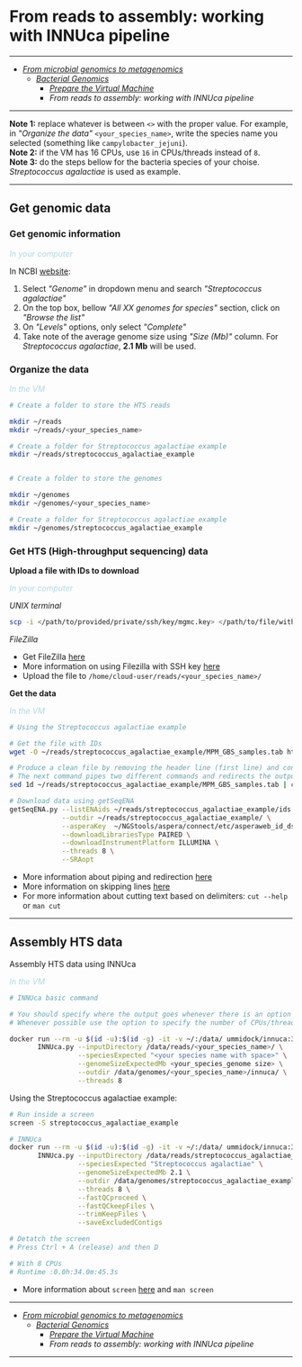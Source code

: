 # From reads to assembly: working with INNUca pipeline

---

* [_From microbial genomics to metagenomics_](./README.md)
  * [_Bacterial Genomics_](./Genomics.md)
    * [_Prepare the Virtual Machine_](./MPM_workingwithINNUCA.md)
    * _From reads to assembly: working with INNUca pipeline_

---

**Note 1:** replace whatever is between `<>` with the proper value. For example, in _"Organize the data"_ `<your_species_name>`, write the species name you selected (something like `campylobacter_jejuni`).  
**Note 2:** if the VM has 16 CPUs, use `16` in CPUs/threads instead of `8`.  
**Note 3:** do the steps bellow for the bacteria species of your choise. _Streptococcus agalactiae_ is used as example.

---

## Get genomic data

<!---
### Get complete genomes

<span style="color:lightblue">_In your computer_</span>

In NCBI [website](https://www.ncbi.nlm.nih.gov/):
  1. Select _"Genome"_ in dropdown menu and search _"Streptococcus agalactiae"_
  2. On the top box, bellow _"All XX genomes for species"_ section, click on _"Browse the list"_
  3. On _"Levels"_ options, only select _"Complete"_
  4. Take note of the average genome size using _"Size (Mb)"_ column. For _Streptococcus agalactiae_, **2.1 Mb** will be used.
  5. Choose between 4-6 complete genomes to download:
      * For the selected genome, click on the green diamond under _"FTP"_ column
      * Copy Link Location of the link ending with *"_genomic.fna.gz"* (ignore the one ending with *"_rna_from_genomic.fna.gz"*)
      * <span style="color:lightblue">In the VM</span>:

```
# Change to directory where the data will be stored
# Only required to do once

cd ~/scheme_creation_data/complete_genomes

wget <the.copied.link>

# wget ftp://ftp.ncbi.nlm.nih.gov/genomes/all/GCF/000/007/265/GCF_000007265.1_ASM726v1/GCF_000007265.1_ASM726v1_genomic.fna.gz
# wget ftp://ftp.ncbi.nlm.nih.gov/genomes/all/GCF/000/012/705/GCF_000012705.1_ASM1270v1/GCF_000012705.1_ASM1270v1_genomic.fna.gz
# wget ftp://ftp.ncbi.nlm.nih.gov/genomes/all/GCF/000/196/055/GCF_000196055.1_ASM19605v1/GCF_000196055.1_ASM19605v1_genomic.fna.gz
# wget ftp://ftp.ncbi.nlm.nih.gov/genomes/all/GCF/000/427/035/GCF_000427035.1_09mas018883/GCF_000427035.1_09mas018883_genomic.fna.gz
# wget ftp://ftp.ncbi.nlm.nih.gov/genomes/all/GCF/001/026/925/GCF_001026925.1_ASM102692v1/GCF_001026925.1_ASM102692v1_genomic.fna.gz
# wget ftp://ftp.ncbi.nlm.nih.gov/genomes/all/GCF/000/689/235/GCF_000689235.1_GBCO_p1/GCF_000689235.1_GBCO_p1_genomic.fna.gz
```
<span style="color:lightblue">_In the VM_</span>  

Uncompressed the downloaded complete genomes:
```
cd ~/scheme_creation_data/complete_genomes
gunzip *
```
-->

### Get genomic information

<p style="color:LightBlue"><i>In your computer</i></p>

In NCBI [website](https://www.ncbi.nlm.nih.gov/):
  1. Select _"Genome"_ in dropdown menu and search _"Streptococcus agalactiae"_
  2. On the top box, bellow _"All XX genomes for species"_ section, click on _"Browse the list"_
  3. On _"Levels"_ options, only select _"Complete"_
  4. Take note of the average genome size using _"Size (Mb)"_ column. For _Streptococcus agalactiae_, **2.1 Mb** will be used.

### Organize the data

<span style="color:lightblue">_In the VM_</span>

```bash
# Create a folder to store the HTS reads

mkdir ~/reads
mkdir ~/reads/<your_species_name>

# Create a folder for Streptococcus agalactiae example
mkdir ~/reads/streptococcus_agalactiae_example


# Create a folder to store the genomes

mkdir ~/genomes
mkdir ~/genomes/<your_species_name>

# Create a folder for Streptococcus agalactiae example
mkdir ~/genomes/streptococcus_agalactiae_example
```

### Get HTS (High-throughput sequencing) data

<!---
* **_Example: "What I did"_**

  <span style="color:lightblue">_In your computer_</span>  

  In ENA (European Nucleotide Archive) [website](https://www.ebi.ac.uk/ena):
    1. Search _"Streptococcus agalactiae"_
    2. On the left list, bellow _"Read"_ section, click on _"Run"_
    3. Choose between 4-6 run accession IDs
        * Select only _Illumina paired end_ data, but produced with different sequencers modules (try _HiSeq, MiSeq, NextSeq, Genome Analyzer II_)
        * Try IDs from different pages
        * Select _"WGS"_ (under _"Library Strategy"_ information) and _"GENOMIC"_ (under _"Library Source"_ information) produced sequencing data
        * Select samples with a maximum estimated depth of coverage of 200x
          * Divide the number of sequenced nucleotides (under _"Base Count"_ information) by the previously determined genome size in bp (for _Streptococcus agalactiae_, 2.1 Mb * 1000000)
-->

**Upload a file with IDs to download**  

<span style="color:lightblue">_In your computer_</span>  

_UNIX terminal_  

```bash
scp -i </path/to/provided/private/ssh/key/mgmc.key> </path/to/file/with/IDs.txt> cloud-user@<VM.IP>:~/reads/<your_species_name>
```

_FileZilla_  

* Get FileZilla [here](https://filezilla-project.org/)
* More information on using Filezilla with SSH key [here](https://www.digitalocean.com/community/tutorials/how-to-use-filezilla-to-transfer-and-manage-files-securely-on-your-vps#sftp-via-ssh2-key-based-authentication "Google search: filezilla ssh key")
* Upload the file to `/home/cloud-user/reads/<your_species_name>/`

**Get the data**

<span style="color:lightblue">_In the VM_</span>  

```bash
# Using the Streptococcus agalactiae example

# Get the file with IDs
wget -O ~/reads/streptococcus_agalactiae_example/MPM_GBS_samples.tab https://raw.githubusercontent.com/INNUENDOCON/MicrobialGenomeMetagenomeCourse/master/MPM_GBS_samples.tab

# Produce a clean file by removing the header line (first line) and containing only the first column
# The next command pipes two different commands and redirects the output to a file
sed 1d ~/reads/streptococcus_agalactiae_example/MPM_GBS_samples.tab | cut -f 1 > ~/reads/streptococcus_agalactiae_example/ids.txt

# Download data using getSeqENA
getSeqENA.py --listENAids ~/reads/streptococcus_agalactiae_example/ids.txt \
             --outdir ~/reads/streptococcus_agalactiae_example/ \
             --asperaKey  ~/NGStools/aspera/connect/etc/asperaweb_id_dsa.openssh \
             --downloadLibrariesType PAIRED \
             --downloadInstrumentPlatform ILLUMINA \
             --threads 8 \
             --SRAopt
```
* More information about piping and redirection [here](https://ryanstutorials.net/linuxtutorial/piping.php "Google search: linux pipe command")
* More information on skipping lines [here](https://stackoverflow.com/questions/604864/print-a-file-skipping-x-lines-in-bash "Google search: linux skip first line file")
* For more information about cutting text based on delimiters: `cut --help` or `man cut`

---

## Assembly HTS data

Assembly HTS data using INNUca

<span style="color:lightblue">_In the VM_</span>  

```bash
# INNUca basic command

# You should specify where the output goes whenever there is an option to do that
# Whenever possible use the option to specify the number of CPUs/threads to be used

docker run --rm -u $(id -u):$(id -g) -it -v ~/:/data/ ummidock/innuca:3.1 \
       INNUca.py --inputDirectory /data/reads/<your_species_name>/ \
                 --speciesExpected "<your species name with space>" \
                 --genomeSizeExpectedMb <your_species_genome size> \
                 --outdir /data/genomes/<your_species_name>/innuca/ \
                 --threads 8
```

Using the Streptococcus agalactiae example:

```bash
# Run inside a screen
screen -S streptococcus_agalactiae_example

# INNUca
docker run --rm -u $(id -u):$(id -g) -it -v ~/:/data/ ummidock/innuca:3.1 \
       INNUca.py --inputDirectory /data/reads/streptococcus_agalactiae_example/ \
                 --speciesExpected "Streptococcus agalactiae" \
                 --genomeSizeExpectedMb 2.1 \
                 --outdir /data/genomes/streptococcus_agalactiae_example/innuca/ \
                 --threads 8 \
                 --fastQCproceed \
                 --fastQCkeepFiles \
                 --trimKeepFiles \
                 --saveExcludedContigs

# Detatch the screen
# Press Ctrl + A (release) and then D

# With 8 CPUs
# Runtime :0.0h:34.0m:45.3s
```
* More information about `screen` [here](https://www.rackaid.com/blog/linux-screen-tutorial-and-how-to/ "Google search: linux screen") and `man screen`

---

* [_From microbial genomics to metagenomics_](./README.md)
  * [_Bacterial Genomics_](./Genomics.md)
    * [_Prepare the Virtual Machine_](./MPM_workingwithINNUCA.md)
    * _From reads to assembly: working with INNUca pipeline_

---
